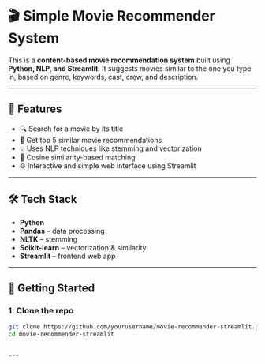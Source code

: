 # 🎬 Simple Movie Recommender System

This is a **content-based movie recommendation system** built using **Python, NLP, and Streamlit**. It suggests movies similar to the one you type in, based on genre, keywords, cast, crew, and description.

---

## 📌 Features

- 🔍 Search for a movie by its title
- 🤖 Get top 5 similar movie recommendations
- 💡 Uses NLP techniques like stemming and vectorization
- 🧠 Cosine similarity-based matching
- 🌐 Interactive and simple web interface using Streamlit

---

## 🛠️ Tech Stack

- **Python**
- **Pandas** – data processing
- **NLTK** – stemming
- **Scikit-learn** – vectorization & similarity
- **Streamlit** – frontend web app

---

## 🚀 Getting Started

### 1. Clone the repo

```bash
git clone https://github.com/yourusername/movie-recommender-streamlit.git
cd movie-recommender-streamlit


---
